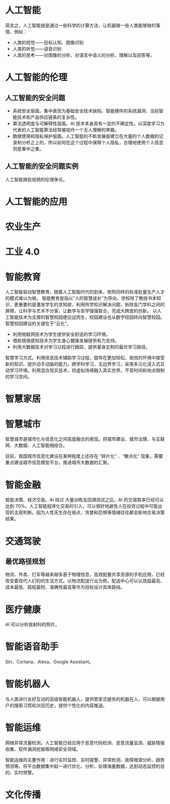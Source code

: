 # 人工智能

简言之，人工智能就是通过一些科学的计算方法，让机器做一些人类能够做的事情，例如：

- 人类的视觉——目标认知、图像识别
- 人类的听觉——语音识别
- 人类的思考——对图像的分析、对语言中语义的分析、理解以及回答等。

# 人工智能的伦理
## 人工智能的安全问题
- 系统安全层面。集中表现为基础安全技术缺陷、智能硬件的系统漏洞、当前智能技术和产品供应链条的复杂性。
- 算法透明度与可解释性层面。AI 技术本身具有一定的不确定性。以深度学习为代表的人工智能算法经常被视作一个无人理解的黑箱。
- 数据使用和隐私保护层面。人工智能的不断发展是建立在大量的个人数据的记录和分析之上的，所以如何在这个过程中保障个人隐私，合理地使用个人信息则是重中之重。

## 人工智能的安全问题实例
人工智能换脸视频的伦理争论。

# 人工智能的应用 

# 农业生产

# 工业 4.0

# 智能教育
人工智能驱动智慧教育，随着人工智能时代的到来，依照同样的标准批量生产人才的模式难以为继。
智能教育是指以“人的智慧成长”为导向，学校除了教授书本知识，更重要的是激发学生的求知欲，利用所学知识解决问题，拆除各门学科之间的屏障，让科学与艺术不分家，让数学与哲学强强联合，完成大跨度的创新。
以人工智能技术为支撑的智慧校园便应运而生，校园建设也从数字校园转向智慧校园。智慧校园建设的关键在于“云化”。
- 利用物联网技术为学生提供安全舒适的学习环境。
- 借助情境感知技术为学生身心健康发展提供有力支持。
- 利用大数据技术对学习过程进行跟踪，提供量身定制的最优学习路径。

智慧学习方式。利用信息技术辅助学习过程，倡导在更加轻松、愉悦的环境中接受新的知识、提升动手动脑的能力。跨学科学习，无边界学习，采用多元化浸入式互动学习环境。利用混合现实技术，将虚拟场境融入真实世界，不受时间和地点限制的学习空间。





# 智慧家居




# 智慧城市

智慧城市是城市化与信息化之间高度融合的表现。将城市建设、城市治理，与互联网、大数据、人工智能相结合。

目前，我国城市信息化建设在某种程度上还存在 “碎片化” 、“散点化” 现象，需要重点建设城市信息模型平台，推进城市大数据的汇聚。

# 智能金融
智能决策、经济交易。AI 经过 大量训练及回溯测试之后，AI 的交易胜率已经可以达到 70%。人工智能程序化交易的引入，可以很好地避免人在投资过程中可能出现的主观判断。因为人性天生存在弱点，贪婪和恐惧等情绪往往都会影响交易决策结果。



# 交通驾驶

## 最优路径规划

物流、外卖、打车等越来越多基于物理信息，高效配置共享资源的手机应用，已经改变着现代人们的的生活方式。以物流配送行业为例，配送中心可以以效益最高、成本最低、路程最短、准确性最高等作为目标设计具体路线。



# 医疗健康

AI 可以分析放射科的照片。



# 智能语音助手

Siri、Cortana、Alexa、Google Assistant。



# 智能机器人

与人类进行友好互动的高级智能机器人，提供管家式服务的机器在人，可以根据用户的搜索习惯和浏览历史，提供个性化的内容推送。

# 智能运维

网络异常流量检测。人工智能已经应用于恶意代码检测、恶意流量监测、威胁情报收集、软件漏洞挖掘等网络安全领域。

智能运维的主要作用：进行实时监控、实时报警、异常检测、故障根源分析、趋势预测等。将平台数据集中起一进行优化、分析、处理海量数据，达到动态监控的目的、实时预警。



# 文化传播



















